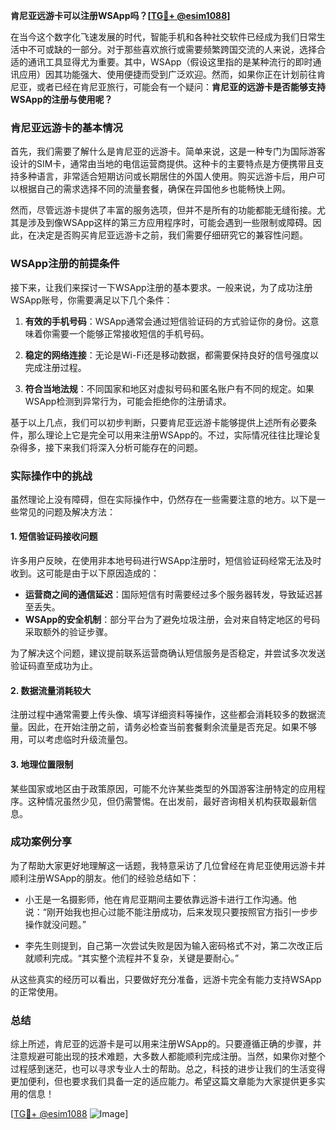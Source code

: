 **肯尼亚远游卡可以注册WSApp吗？[[TG💪+ @esim1088](https://t.me/s/esim1088)]**

在当今这个数字化飞速发展的时代，智能手机和各种社交软件已经成为我们日常生活中不可或缺的一部分。对于那些喜欢旅行或需要频繁跨国交流的人来说，选择合适的通讯工具显得尤为重要。其中，WSApp（假设这里指的是某种流行的即时通讯应用）因其功能强大、使用便捷而受到广泛欢迎。然而，如果你正在计划前往肯尼亚，或者已经在肯尼亚旅行，可能会有一个疑问：**肯尼亚的远游卡是否能够支持WSApp的注册与使用呢？**

### 肯尼亚远游卡的基本情况

首先，我们需要了解什么是肯尼亚的远游卡。简单来说，这是一种专门为国际游客设计的SIM卡，通常由当地的电信运营商提供。这种卡的主要特点是方便携带且支持多种语言，非常适合短期访问或长期居住的外国人使用。购买远游卡后，用户可以根据自己的需求选择不同的流量套餐，确保在异国他乡也能畅快上网。

然而，尽管远游卡提供了丰富的服务选项，但并不是所有的功能都能无缝衔接。尤其是涉及到像WSApp这样的第三方应用程序时，可能会遇到一些限制或障碍。因此，在决定是否购买肯尼亚远游卡之前，我们需要仔细研究它的兼容性问题。

### WSApp注册的前提条件

接下来，让我们来探讨一下WSApp注册的基本要求。一般来说，为了成功注册WSApp账号，你需要满足以下几个条件：

1. **有效的手机号码**：WSApp通常会通过短信验证码的方式验证你的身份。这意味着你需要一个能够正常接收短信的手机号码。
   
2. **稳定的网络连接**：无论是Wi-Fi还是移动数据，都需要保持良好的信号强度以完成注册过程。

3. **符合当地法规**：不同国家和地区对虚拟号码和匿名账户有不同的规定。如果WSApp检测到异常行为，可能会拒绝你的注册请求。

基于以上几点，我们可以初步判断，只要肯尼亚远游卡能够提供上述所有必要条件，那么理论上它是完全可以用来注册WSApp的。不过，实际情况往往比理论复杂得多，接下来我们将深入分析可能存在的问题。

### 实际操作中的挑战

虽然理论上没有障碍，但在实际操作中，仍然存在一些需要注意的地方。以下是一些常见的问题及解决方法：

#### 1. 短信验证码接收问题
许多用户反映，在使用非本地号码进行WSApp注册时，短信验证码经常无法及时收到。这可能是由于以下原因造成的：
- **运营商之间的通信延迟**：国际短信有时需要经过多个服务器转发，导致延迟甚至丢失。
- **WSApp的安全机制**：部分平台为了避免垃圾注册，会对来自特定地区的号码采取额外的验证步骤。

为了解决这个问题，建议提前联系运营商确认短信服务是否稳定，并尝试多次发送验证码直至成功为止。

#### 2. 数据流量消耗较大
注册过程中通常需要上传头像、填写详细资料等操作，这些都会消耗较多的数据流量。因此，在开始注册之前，请务必检查当前套餐剩余流量是否充足。如果不够用，可以考虑临时升级流量包。

#### 3. 地理位置限制
某些国家或地区由于政策原因，可能不允许某些类型的外国游客注册特定的应用程序。这种情况虽然少见，但仍需警惕。在出发前，最好咨询相关机构获取最新信息。

### 成功案例分享

为了帮助大家更好地理解这一话题，我特意采访了几位曾经在肯尼亚使用远游卡并顺利注册WSApp的朋友。他们的经验总结如下：

- 小王是一名摄影师，他在肯尼亚期间主要依靠远游卡进行工作沟通。他说：“刚开始我也担心过能不能注册成功，后来发现只要按照官方指引一步步操作就没问题。”
  
- 李先生则提到，自己第一次尝试失败是因为输入密码格式不对，第二次改正后就顺利完成。“其实整个流程并不复杂，关键是要耐心。”

从这些真实的经历可以看出，只要做好充分准备，远游卡完全有能力支持WSApp的正常使用。

### 总结

综上所述，肯尼亚的远游卡是可以用来注册WSApp的。只要遵循正确的步骤，并注意规避可能出现的技术难题，大多数人都能顺利完成注册。当然，如果你对整个过程感到迷茫，也可以寻求专业人士的帮助。总之，科技的进步让我们的生活变得更加便利，但也要求我们具备一定的适应能力。希望这篇文章能为大家提供更多实用的信息！

[[TG💪+ @esim1088](https://t.me/s/esim1088) ![Image](https://i.postimg.cc/4NQfJmqS/Snipaste-2025-05-13-00-14-12.png)]